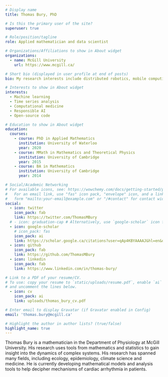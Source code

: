 ```yaml
---
# Display name
title: Thomas Bury, PhD

# Is this the primary user of the site?
superuser: true

# Role/position/tagline
role: Applied mathematician and data scientist

# Organizations/Affiliations to show in About widget
organizations:
  - name: McGill University
    url: https://www.mcgill.ca/

# Short bio (displayed in user profile at end of posts)
bio: My research interests include distributed robotics, mobile computing and programmable matter.

# Interests to show in About widget
interests:
  - Machine learning
  - Time series analysis
  - Computational medicine
  - Responsible AI
  - Open-source code

# Education to show in About widget
education:
  courses:
    - course: PhD in Applied Mathematics
      institution: University of Waterloo
      year: 2020
    - course: MMath in Mathematics and Theoretical Physics
      institution: University of Cambridge
      year: 2015
    - course: BA in Mathematics
      institution: University of Cambridge
      year: 2014

# Social/Academic Networking
# For available icons, see: https://wowchemy.com/docs/getting-started/page-builder/#icons
#   For an email link, use "fas" icon pack, "envelope" icon, and a link in the
#   form "mailto:your-email@example.com" or "/#contact" for contact widget.
social:
  - icon: twitter
    icon_pack: fab
    link: https://twitter.com/ThomasMBury
  # - icon: graduation-cap # Alternatively, use `google-scholar` icon from `ai` icon pack
  - icon: google-scholar
    # icon_pack: fas
    icon_pack: ai
    link: https://scholar.google.ca/citations?user=qAp4KBYAAAAJ&hl=en&oi=ao
  - icon: github
    icon_pack: fab
    link: https://github.com/ThomasMBury
  - icon: linkedin
    icon_pack: fab
    link: https://www.linkedin.com/in/thomas-bury/

# Link to a PDF of your resume/CV.
# To use: copy your resume to `static/uploads/resume.pdf`, enable `ai` icons in `params.toml`,
# and uncomment the lines below.
  - icon: cv
    icon_pack: ai
    link: uploads/thomas_bury_cv.pdf

# Enter email to display Gravatar (if Gravatar enabled in Config)
email: 'thomas.bury@mcgill.ca'

# Highlight the author in author lists? (true/false)
highlight_name: true
---
```


Thomas Bury is a mathematician in the Department of Physiology at McGill University. His research uses tools from mathematics and statistics to gain insight into the dynamics of complex systems. His research has spanned many fields, including ecology, epidemiology, climate science and medicine. He is currently developing mathematical models and analysis tools to help decipher mechanisms of cardiac arrhythmia in patients.  

<!-- {{< icon name="download" pack="fas" >}} Download my {{< staticref "uploads/demo_resume.pdf" "newtab" >}}resumé{{< /staticref >}}. -->
